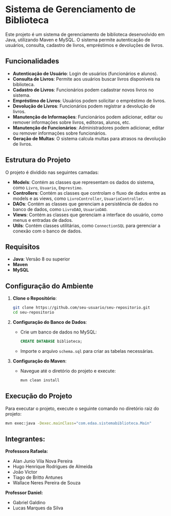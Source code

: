 # Sistema de Gerenciamento de Biblioteca

Este projeto é um sistema de gerenciamento de biblioteca desenvolvido em Java, utilizando Maven e MySQL. O sistema permite autenticação de usuários, consulta, cadastro de livros, empréstimos e devoluções de livros.

## Funcionalidades

- **Autenticação de Usuário**: Login de usuários (funcionários e alunos).
- **Consulta de Livros**: Permite aos usuários buscar livros disponíveis na biblioteca.
- **Cadastro de Livros**: Funcionários podem cadastrar novos livros no sistema.
- **Empréstimo de Livros**: Usuários podem solicitar o empréstimo de livros.
- **Devolução de Livros**: Funcionários podem registrar a devolução de livros.
- **Manutenção de Informações**: Funcionários podem adicionar, editar ou remover informações sobre livros, editoras, alunos, etc.
- **Manutenção de Funcionários**: Administradores podem adicionar, editar ou remover informações sobre funcionários.
- **Geração de Multas**: O sistema calcula multas para atrasos na devolução de livros.

## Estrutura do Projeto

O projeto é dividido nas seguintes camadas:

- **Models**: Contém as classes que representam os dados do sistema, como `Livro`, `Usuario`, `Emprestimo`.
- **Controllers**: Contém as classes que controlam o fluxo de dados entre as models e as views, como `LivroController`, `UsuarioController`.
- **DAOs**: Contém as classes que gerenciam a persistência de dados no banco de dados, como `LivroDAO`, `UsuarioDAO`.
- **Views**: Contém as classes que gerenciam a interface do usuário, como menus e entradas de dados.
- **Utils**: Contém classes utilitárias, como `ConnectionSQL` para gerenciar a conexão com o banco de dados.

## Requisitos

- **Java**: Versão 8 ou superior
- **Maven**
- **MySQL**

## Configuração do Ambiente

1. **Clone o Repositório**:
    ```bash
    git clone https://github.com/seu-usuario/seu-repositorio.git
    cd seu-repositorio
    ```

2. **Configuração do Banco de Dados**:
    - Crie um banco de dados no MySQL:
        ```sql
        CREATE DATABASE biblioteca;
        ```
    - Importe o arquivo `schema.sql` para criar as tabelas necessárias.

3. **Configuração do Maven**:
    - Navegue até o diretório do projeto e execute:
        ```bash
        mvn clean install
        ```

## Execução do Projeto

Para executar o projeto, execute o seguinte comando no diretório raiz do projeto:
```bash
mvn exec:java -Dexec.mainClass="com.edaa.sistemabiblioteca.Main"
```
## Integrantes: 

**Professora Rafaela:**

- Alan Junio Vila Nova Pereira
- Hugo Henrique Rodrigues de Almeida
- João Victor
- Tiago de Britto Antunes
- Wallace Neres Pereira de Souza


**Professor Daniel:**

- Gabriel Galdino
- Lucas Marques da Silva
